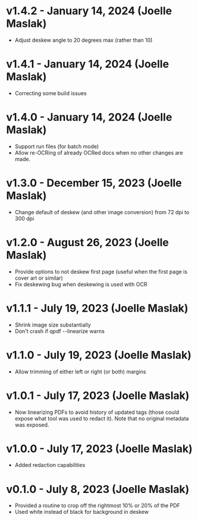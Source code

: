 # v1.4.2 - January 14, 2024 (Joelle Maslak)

 * Adjust deskew angle to 20 degrees max (rather than 10)

# v1.4.1 - January 14, 2024 (Joelle Maslak)

 * Correcting some build issues

# v1.4.0 - January 14, 2024 (Joelle Maslak)

 * Support run files (for batch mode)
 * Allow re-OCRing of already OCRed docs when no other changes are made.

# v1.3.0 - December 15, 2023 (Joelle Maslak)

 * Change default of deskew (and other image conversion) from 72 dpi to
   300 dpi

# v1.2.0 - August 26, 2023 (Joelle Maslak)

 * Provide options to not deskew first page (useful when the first page
   is cover art or similar)
 * Fix deskewing bug when deskewing is used with OCR

# v1.1.1 - July 19, 2023 (Joelle Maslak)

 * Shrink image size substantially
 * Don't crash if qpdf --linearize warns

# v1.1.0 - July 19, 2023 (Joelle Maslak)

 * Allow trimming of either left or right (or both) margins

# v1.0.1 - July 17, 2023 (Joelle Maslak)

 * Now linearizing PDFs to avoid history of updated tags (those could
   expose what tool was used to redact it). Note that no original
   metadata was exposed.

# v1.0.0 - July 17, 2023 (Joelle Maslak)

 * Added redaction capabilities

# v0.1.0 - July 8, 2023 (Joelle Maslak)

 * Provided a routine to crop off the rightmost 10% or 20% of the PDF
 * Used white instead of black for background in deskew
